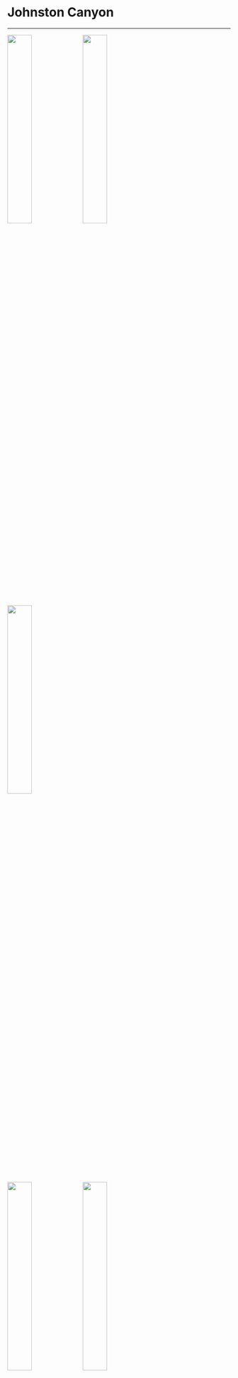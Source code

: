 # Johnston Canyon

---

<p float="left">
  <img src="./img/DSC06923.JPG" width=33% />
  <img src="./img/DSC06927.JPG" width=33% /> 
  <img src="./img/DSC06936.JPG" width=33% />
</p>

<p float="left">
  <img src="./img/DSC06944.JPG" width=33% />
  <img src="./img/DSC06961.JPG" width=33% /> 
  <img src="./img/DSC06980.JPG" width=33% />
</p>

<p float="left">
  <img src="./img/DSC06992.JPG" width=33% />
  <img src="./img/DSC07015.JPG" width=33% /> 
  <img src="./img/DSC07024.JPG" width=33% />
</p>

---

[Home](https://github.com/aaronengland/20230506_banff/tree/main)
